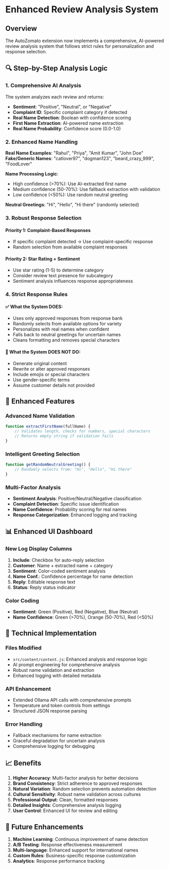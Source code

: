 # Enhanced Review Analysis System

## Overview
The AutoZomato extension now implements a comprehensive, AI-powered review analysis system that follows strict rules for personalization and response selection.

## 🔍 Step-by-Step Analysis Logic

### 1. Comprehensive AI Analysis
The system analyzes each review and returns:
- **Sentiment**: "Positive", "Neutral", or "Negative"
- **Complaint ID**: Specific complaint category if detected
- **Real Name Detection**: Boolean with confidence scoring
- **First Name Extraction**: AI-powered name extraction
- **Real Name Probability**: Confidence score (0.0-1.0)

### 2. Enhanced Name Handling
**Real Name Examples**: "Rahul", "Priya", "Amit Kumar", "John Doe"
**Fake/Generic Names**: "catlover97", "dogman123", "beard_crazy_999", "FoodLover"

**Name Processing Logic**:
- High confidence (>70%): Use AI-extracted first name
- Medium confidence (50-70%): Use fallback extraction with validation
- Low confidence (<50%): Use random neutral greeting

**Neutral Greetings**: "Hi", "Hello", "Hi there" (randomly selected)

### 3. Robust Response Selection

#### Priority 1: Complaint-Based Responses
- If specific complaint detected → Use complaint-specific response
- Random selection from available complaint responses

#### Priority 2: Star Rating + Sentiment
- Use star rating (1-5) to determine category
- Consider review text presence for subcategory
- Sentiment analysis influences response appropriateness

### 4. Strict Response Rules

#### ✅ What the System DOES:
- Uses only approved responses from response bank
- Randomly selects from available options for variety
- Personalizes with real names when confident
- Falls back to neutral greetings for uncertain names
- Cleans formatting and removes special characters

#### 🚫 What the System DOES NOT DO:
- Generate original content
- Rewrite or alter approved responses
- Include emojis or special characters
- Use gender-specific terms
- Assume customer details not provided

## 🎯 Enhanced Features

### Advanced Name Validation
```javascript
function extractFirstName(fullName) {
    // Validates length, checks for numbers, special characters
    // Returns empty string if validation fails
}
```

### Intelligent Greeting Selection
```javascript
function getRandomNeutralGreeting() {
    // Randomly selects from: "Hi", "Hello", "Hi there"
}
```

### Multi-Factor Analysis
- **Sentiment Analysis**: Positive/Neutral/Negative classification
- **Complaint Detection**: Specific issue identification
- **Name Confidence**: Probability scoring for real names
- **Response Categorization**: Enhanced logging and tracking

## 📊 Enhanced UI Dashboard

### New Log Display Columns
1. **Include**: Checkbox for auto-reply selection
2. **Customer**: Name + extracted name + category
3. **Sentiment**: Color-coded sentiment analysis
4. **Name Conf.**: Confidence percentage for name detection
5. **Reply**: Editable response text
6. **Status**: Reply status indicator

### Color Coding
- **Sentiment**: Green (Positive), Red (Negative), Blue (Neutral)
- **Name Confidence**: Green (>70%), Orange (50-70%), Red (<50%)

## 🔧 Technical Implementation

### Files Modified
- `src/content/content.js`: Enhanced analysis and response logic
- AI prompt engineering for comprehensive analysis
- Robust name validation and extraction
- Enhanced logging with detailed metadata

### API Enhancement
- Extended Ollama API calls with comprehensive prompts
- Temperature and token controls from settings
- Structured JSON response parsing

### Error Handling
- Fallback mechanisms for name extraction
- Graceful degradation for uncertain analysis
- Comprehensive logging for debugging

## 📈 Benefits

1. **Higher Accuracy**: Multi-factor analysis for better decisions
2. **Brand Consistency**: Strict adherence to approved responses
3. **Natural Variation**: Random selection prevents automation detection
4. **Cultural Sensitivity**: Robust name validation across cultures
5. **Professional Output**: Clean, formatted responses
6. **Detailed Insights**: Comprehensive analysis logging
7. **User Control**: Enhanced UI for review and editing

## 🚀 Future Enhancements

1. **Machine Learning**: Continuous improvement of name detection
2. **A/B Testing**: Response effectiveness measurement
3. **Multi-language**: Enhanced support for international names
4. **Custom Rules**: Business-specific response customization
5. **Analytics**: Response performance tracking
